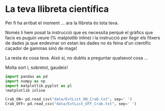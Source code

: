# La teva llibreta científica

Per fi ha arribat el moment ... ara la llibreta és tota teva.

Només li hem posat la instrucció que es necessita perquè el gràfics que facis es puguin veure (% matplotlib inline) i la instrucció per llegir els fitxers de dades ja que endevinar on estan les dades no és feina d'un científic caçador de gammas sinó de mags!

La resta és cosa teva. Això si, no dubtis a preguntar qualsevol cosa ...

Molta sort i, sobretot, gaudeix!


```python
import pandas as pd
import numpy as np
import matplotlib.pyplot as pl
%matplotlib inline
```


```python
Crab_ON= pd.read_csv("data/EvtList_ON_Crab.txt", sep=' ')
Crab_OFF= pd.read_csv("data/EvtList_OFF_Crab.txt", sep=' ')
```
